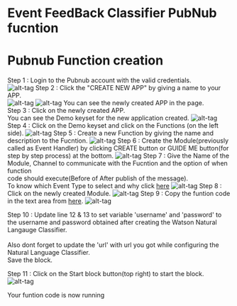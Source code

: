 # Event FeedBack Classifier PubNub fucntion

# Pubnub Function creation

Step 1 : Login to the Pubnub account with the valid credentials.<br>
         ![alt-tag](https://github.com/shyampurk/eventFeedbackClassifier/blob/master/screenshots/pubnub_functions/pubnubFunctionStep1.png)
Step 2 : Click the "CREATE NEW APP" by giving a name to your APP.<br>
         ![alt-tag](https://github.com/shyampurk/eventFeedbackClassifier/blob/master/screenshots/pubnub_functions/pubnubFunctionStep2.png)
         ![alt-tag](https://github.com/shyampurk/eventFeedbackClassifier/blob/master/screenshots/pubnub_functions/pubnubFunctionStep2A.png)
         You can see the newly created APP in the page.<br>
Step 3 : Click on the newly created APP.<br>
         You can see the Demo keyset for the new application created.
         ![alt-tag](https://github.com/shyampurk/eventFeedbackClassifier/blob/master/screenshots/pubnub_functions/pubnubFunctionStep3.png)         
Step 4 : Click on the Demo keyset and click on the Functions (on the left side).
         ![alt-tag](https://github.com/shyampurk/eventFeedbackClassifier/blob/master/screenshots/pubnub_functions/pubnubFunctionStep4.png)
Step 5 : Create a new Function by giving the name and description to the Fucntion.
         ![alt-tag](https://github.com/shyampurk/eventFeedbackClassifier/blob/master/screenshots/pubnub_functions/pubnubFunctionStep5.png)
Step 6 : Create the Module(previously called as Event Handler) by clicking CREATE button or GUIDE ME button(for step by step process) at the bottom.
         ![alt-tag](https://github.com/shyampurk/eventFeedbackClassifier/blob/master/screenshots/pubnub_functions/pubnubFunctionStep6.png)
Step 7 : Give the Name of the Module, Channel to communicate with the Fucntion and the option of when function <br>
         code should execute(Before of After publish of the message).<br> To know which Event Type to select and why click [here](https://www.pubnub.com/docs/blocks/function-types)
         ![alt-tag](https://github.com/shyampurk/eventFeedbackClassifier/blob/master/screenshots/pubnub_functions/pubnubFunctionStep6A.png)
Step 8 : Click on the newly created Module.
         ![alt-tag](https://github.com/shyampurk/eventFeedbackClassifier/blob/master/screenshots/pubnub_functions/pubnubFunctionStep6.png)
Step 9 : Copy the funtion code in the text area from [here](https://github.com/shyampurk/eventFeedbackClassifier/blob/master/functions/main.js). 
         ![alt-tag](https://github.com/shyampurk/eventFeedbackClassifier/blob/master/screenshots/pubnub_functions/pubnubFunctionStep7.png)

Step 10 : Update line 12 & 13 to set variable 'username' and 'password' to the username and password obtained after creating the Watson Natural Langauge Classifier. <br><br> Also dont forget to update the 'url' with url you got while configuring the Natural Language Classifier. <br> Save the block.

Step 11 : Click on the Start block button(top right) to start the block.
         ![alt-tag](https://github.com/shyampurk/eventFeedbackClassifier/blob/master/screenshots/pubnub_functions/pubnubFunctionStep8.png)

Your funtion code is now running
